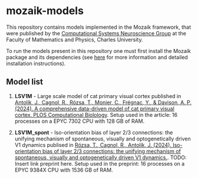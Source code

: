 # mozaik-models
This repository contains models implemented in the Mozaik framework, that were published by the [Computational Systems Neuroscience Group](http://csng.mff.cuni.cz/) at the Faculty of Mathematics and Physics, Charles University. 

To run the models present in this repository one must first install the Mozaik package and its dependencies (see [here](https://github.com/CSNG-MFF/mozaik) for more information and detailed installation instructions).

## Model list

1. **LSV1M**  - Large scale model of cat primary visual cortex published in [Antolík, J., Cagnol, R., Rózsa, T., Monier, C., Frégnac, Y., & Davison, A. P. (2024). A comprehensive data-driven model of cat primary visual cortex. PLOS Computational Biolology](https://pmc.ncbi.nlm.nih.gov/articles/PMC11371232/). Setup used in the article: 16 processes on a EPYC 7302 CPU with 128 GB of RAM.
        
2. **LSV1M_spont**  - Iso-orientation bias of layer 2/3 connections: the unifying mechanism of spontaneous, visually and optogenetically driven V1 dynamics publised in [Rózsa, T., Cagnol, R., Antolík, J. (2024). Iso-orientation bias of layer 2/3 connections: the unifying mechanism of spontaneous, visually and optogenetically driven V1 dynamics.](biorxiv.org). TODO: Insert link preprint here. Setup used in the preprint: 16 processes on a EPYC 9384X CPU with 1536 GB of RAM.
 
